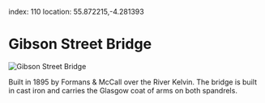 index: 110
location: 55.872215,-4.281393

# Gibson Street Bridge

![Gibson Street Bridge](image:gibson-street-bridge.jpg)

Built in 1895 by Formans & McCall over the River Kelvin. The bridge is
built in cast iron and carries the Glasgow coat of arms on both
spandrels. 

